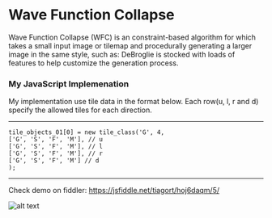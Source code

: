 # Wave Function Collapse
Wave Function Collapse (WFC) is an constraint-based algorithm for which takes a small input image or tilemap and procedurally generating a larger image in the same style, such as: DeBroglie is stocked with loads of features to help customize the generation process.

<h3>My JavaScript Implemenation</h3>
My implementation use tile data in the format below. Each row(u, l, r and d) specify the allowed tiles for each direction.

-----
	tile_objects_01[0] = new tile_class('G', 4, 
	['G', 'S', 'F', 'M'], // u
	['G', 'S', 'F', 'M'], // l
	['G', 'S', 'F', 'M'], // r
	['G', 'S', 'F', 'M'] // d
	); 
-----

Check demo on fiddler:
https://jsfiddle.net/tiagort/hoj6daqm/5/

![alt text](https://i.postimg.cc/Ss72WzZK/mapwfc.png)
